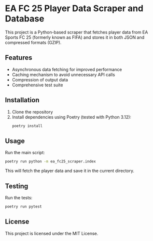 
# EA FC 25 Player Data Scraper and Database

This project is a Python-based scraper that fetches player data from EA Sports FC 25 (formerly known as FIFA) and stores it in both JSON and compressed formats (GZIP).

## Features

- Asynchronous data fetching for improved performance
- Caching mechanism to avoid unnecessary API calls
- Compression of output data
- Comprehensive test suite

## Installation

1. Clone the repository
2. Install dependencies using Poetry (tested with Python 3.12):
    ```bash
    poetry install
    ```

## Usage

Run the main script:
```bash
poetry run python -m ea_fc25_scraper.index
```

This will fetch the player data and save it in the current directory.

## Testing

Run the tests:
```bash
poetry run pytest
```

## License
This project is licensed under the MIT License.
